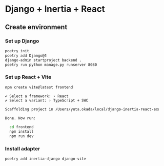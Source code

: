 # Django + Inertia + React

## Create environment

### Set up Django

```sh
poetry init
poetry add Django@4
django-admin startproject backend .
poetry run python manage.py runserver 8080
```

### Set up React + Vite

```sh
npm create vite@latest frontend

✔ Select a framework: › React
✔ Select a variant: › TypeScript + SWC

Scaffolding project in /Users/yuta.okada/local/django-inertia-react-example/frontend...

Done. Now run:

  cd frontend
  npm install
  npm run dev
```

### Install adapter

```sh
poetry add inertia-django django-vite
```
